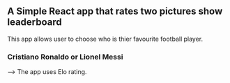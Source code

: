 ## A Simple React app that rates two pictures show leaderboard

This app allows user to choose who is thier favourite football player.
### Cristiano Ronaldo or Lionel Messi

--> The app uses Elo rating.
